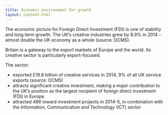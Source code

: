 ```yaml
---
title: Economic environment for growth
layout: content.html
---
```


The economic picture for Foreign Direct Investment (FDI) is one of stability and long term growth.  The UK’s creative industries grew by 8.9% in 2014 - almost double the UK economy as a whole (source: DCMS).

Britain is a gateway to the export markets of Europe and the world.  Its creative sector is particularly export-focused. 

The sector:
*	exported £19.8 billion of creative services in 2014, 9% of all UK service exports (source: DCMS)
*	attracts significant creative investment, making a major contribution to the UK’s position as the largest recipient of foreign direct investment (FDI) in Europe.
*	attracted 486 inward investment projects in 2014-5, in combination with the Information, Communication and Technology (ICT) sector 